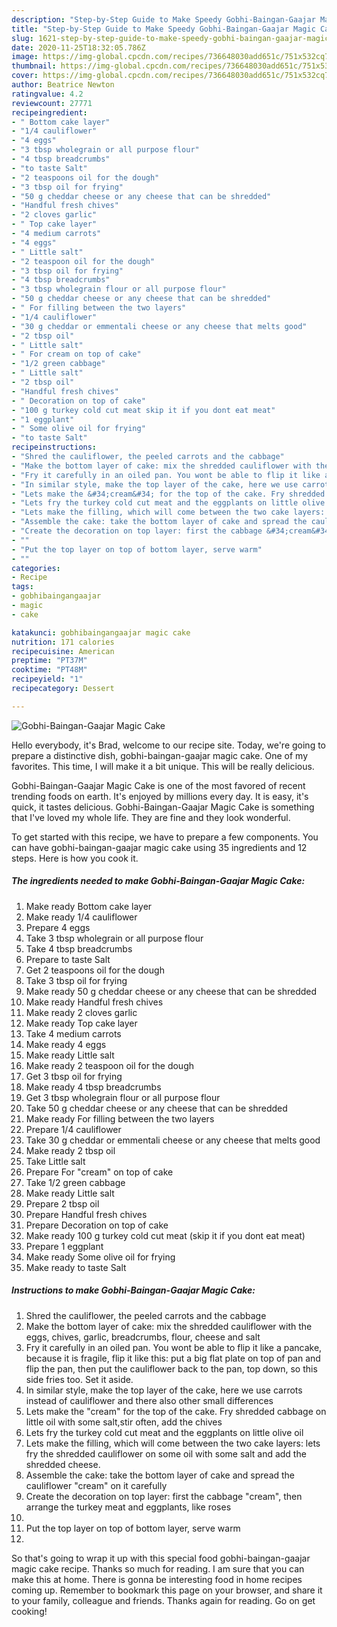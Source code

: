 ```yaml
---
description: "Step-by-Step Guide to Make Speedy Gobhi-Baingan-Gaajar Magic Cake"
title: "Step-by-Step Guide to Make Speedy Gobhi-Baingan-Gaajar Magic Cake"
slug: 1621-step-by-step-guide-to-make-speedy-gobhi-baingan-gaajar-magic-cake
date: 2020-11-25T18:32:05.786Z
image: https://img-global.cpcdn.com/recipes/736648030add651c/751x532cq70/gobhi-baingan-gaajar-magic-cake-recipe-main-photo.jpg
thumbnail: https://img-global.cpcdn.com/recipes/736648030add651c/751x532cq70/gobhi-baingan-gaajar-magic-cake-recipe-main-photo.jpg
cover: https://img-global.cpcdn.com/recipes/736648030add651c/751x532cq70/gobhi-baingan-gaajar-magic-cake-recipe-main-photo.jpg
author: Beatrice Newton
ratingvalue: 4.2
reviewcount: 27771
recipeingredient:
- " Bottom cake layer"
- "1/4 cauliflower"
- "4 eggs"
- "3 tbsp wholegrain or all purpose flour"
- "4 tbsp breadcrumbs"
- "to taste Salt"
- "2 teaspoons oil for the dough"
- "3 tbsp oil for frying"
- "50 g cheddar cheese or any cheese that can be shredded"
- "Handful fresh chives"
- "2 cloves garlic"
- " Top cake layer"
- "4 medium carrots"
- "4 eggs"
- " Little salt"
- "2 teaspoon oil for the dough"
- "3 tbsp oil for frying"
- "4 tbsp breadcrumbs"
- "3 tbsp wholegrain flour or all purpose flour"
- "50 g cheddar cheese or any cheese that can be shredded"
- " For filling between the two layers"
- "1/4 cauliflower"
- "30 g cheddar or emmentali cheese or any cheese that melts good"
- "2 tbsp oil"
- " Little salt"
- " For cream on top of cake"
- "1/2 green cabbage"
- " Little salt"
- "2 tbsp oil"
- "Handful fresh chives"
- " Decoration on top of cake"
- "100 g turkey cold cut meat skip it if you dont eat meat"
- "1 eggplant"
- " Some olive oil for frying"
- "to taste Salt"
recipeinstructions:
- "Shred the cauliflower, the peeled carrots and the cabbage"
- "Make the bottom layer of cake: mix the shredded cauliflower with the eggs, chives, garlic, breadcrumbs, flour, cheese and salt"
- "Fry it carefully in an oiled pan. You wont be able to flip it like a pancake, because it is fragile, flip it like this: put a big flat plate on top of pan and flip the pan, then put the cauliflower back to the pan, top down, so this side fries too. Set it aside."
- "In similar style, make the top layer of the cake, here we use carrots instead of cauliflower and there also other small differences"
- "Lets make the &#34;cream&#34; for the top of the cake. Fry shredded cabbage on little oil with some salt,stir often, add the chives"
- "Lets fry the turkey cold cut meat and the eggplants on little olive oil"
- "Lets make the filling, which will come between the two cake layers: lets fry the shredded cauliflower on some oil with some salt and add the shredded cheese."
- "Assemble the cake: take the bottom layer of cake and spread the cauliflower &#34;cream&#34; on it carefully"
- "Create the decoration on top layer: first the cabbage &#34;cream&#34;, then arrange the turkey meat and eggplants, like roses"
- ""
- "Put the top layer on top of bottom layer, serve warm"
- ""
categories:
- Recipe
tags:
- gobhibaingangaajar
- magic
- cake

katakunci: gobhibaingangaajar magic cake 
nutrition: 171 calories
recipecuisine: American
preptime: "PT37M"
cooktime: "PT48M"
recipeyield: "1"
recipecategory: Dessert

---
```



![Gobhi-Baingan-Gaajar Magic Cake](https://img-global.cpcdn.com/recipes/736648030add651c/751x532cq70/gobhi-baingan-gaajar-magic-cake-recipe-main-photo.jpg)

Hello everybody, it's Brad, welcome to our recipe site. Today, we're going to prepare a distinctive dish, gobhi-baingan-gaajar magic cake. One of my favorites. This time, I will make it a bit unique. This will be really delicious.



Gobhi-Baingan-Gaajar Magic Cake is one of the most favored of recent trending foods on earth. It's enjoyed by millions every day. It is easy, it's quick, it tastes delicious. Gobhi-Baingan-Gaajar Magic Cake is something that I've loved my whole life. They are fine and they look wonderful.


To get started with this recipe, we have to prepare a few components. You can have gobhi-baingan-gaajar magic cake using 35 ingredients and 12 steps. Here is how you cook it.

<!--inarticleads1-->

##### The ingredients needed to make Gobhi-Baingan-Gaajar Magic Cake:

1. Make ready  Bottom cake layer
1. Make ready 1/4 cauliflower
1. Prepare 4 eggs
1. Take 3 tbsp wholegrain or all purpose flour
1. Take 4 tbsp breadcrumbs
1. Prepare to taste Salt
1. Get 2 teaspoons oil for the dough
1. Take 3 tbsp oil for frying
1. Make ready 50 g cheddar cheese or any cheese that can be shredded
1. Make ready Handful fresh chives
1. Make ready 2 cloves garlic
1. Make ready  Top cake layer
1. Take 4 medium carrots
1. Make ready 4 eggs
1. Make ready  Little salt
1. Make ready 2 teaspoon oil for the dough
1. Get 3 tbsp oil for frying
1. Make ready 4 tbsp breadcrumbs
1. Get 3 tbsp wholegrain flour or all purpose flour
1. Take 50 g cheddar cheese or any cheese that can be shredded
1. Make ready  For filling between the two layers
1. Prepare 1/4 cauliflower
1. Take 30 g cheddar or emmentali cheese or any cheese that melts good
1. Make ready 2 tbsp oil
1. Take  Little salt
1. Prepare  For &#34;cream&#34; on top of cake
1. Take 1/2 green cabbage
1. Make ready  Little salt
1. Prepare 2 tbsp oil
1. Prepare Handful fresh chives
1. Prepare  Decoration on top of cake
1. Make ready 100 g turkey cold cut meat (skip it if you dont eat meat)
1. Prepare 1 eggplant
1. Make ready  Some olive oil for frying
1. Make ready to taste Salt




<!--inarticleads2-->

##### Instructions to make Gobhi-Baingan-Gaajar Magic Cake:

1. Shred the cauliflower, the peeled carrots and the cabbage
1. Make the bottom layer of cake: mix the shredded cauliflower with the eggs, chives, garlic, breadcrumbs, flour, cheese and salt
1. Fry it carefully in an oiled pan. You wont be able to flip it like a pancake, because it is fragile, flip it like this: put a big flat plate on top of pan and flip the pan, then put the cauliflower back to the pan, top down, so this side fries too. Set it aside.
1. In similar style, make the top layer of the cake, here we use carrots instead of cauliflower and there also other small differences
1. Lets make the &#34;cream&#34; for the top of the cake. Fry shredded cabbage on little oil with some salt,stir often, add the chives
1. Lets fry the turkey cold cut meat and the eggplants on little olive oil
1. Lets make the filling, which will come between the two cake layers: lets fry the shredded cauliflower on some oil with some salt and add the shredded cheese.
1. Assemble the cake: take the bottom layer of cake and spread the cauliflower &#34;cream&#34; on it carefully
1. Create the decoration on top layer: first the cabbage &#34;cream&#34;, then arrange the turkey meat and eggplants, like roses
1. 
1. Put the top layer on top of bottom layer, serve warm
1. 




So that's going to wrap it up with this special food gobhi-baingan-gaajar magic cake recipe. Thanks so much for reading. I am sure that you can make this at home. There is gonna be interesting food in home recipes coming up. Remember to bookmark this page on your browser, and share it to your family, colleague and friends. Thanks again for reading. Go on get cooking!
